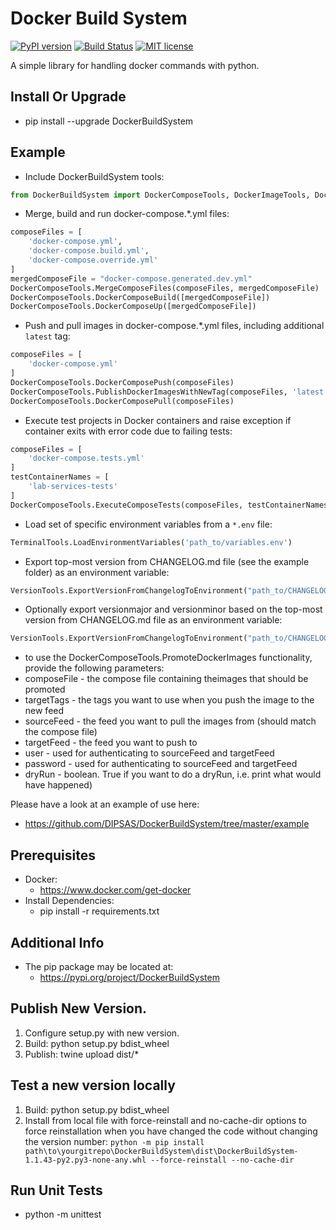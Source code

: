 # Docker Build System

[![PyPI version](https://badge.fury.io/py/DockerBuildSystem.svg)](https://badge.fury.io/py/DockerBuildSystem)
[![Build Status](https://travis-ci.com/DIPSAS/DockerBuildSystem.svg?branch=master)](https://travis-ci.com/DIPSAS/DockerBuildSystem)
[![MIT license](http://img.shields.io/badge/license-MIT-brightgreen.svg)](http://opensource.org/licenses/MIT)

A simple library for handling docker commands with python.

## Install Or Upgrade
- pip install --upgrade DockerBuildSystem

## Example
- Include DockerBuildSystem tools:
```python
from DockerBuildSystem import DockerComposeTools, DockerImageTools, DockerSwarmTools, TerminalTools, VersionTools
```

- Merge, build and run docker-compose.*.yml files:
```python
composeFiles = [
    'docker-compose.yml',
    'docker-compose.build.yml',
    'docker-compose.override.yml'
]
mergedComposeFile = "docker-compose.generated.dev.yml"
DockerComposeTools.MergeComposeFiles(composeFiles, mergedComposeFile)
DockerComposeTools.DockerComposeBuild([mergedComposeFile])
DockerComposeTools.DockerComposeUp([mergedComposeFile])
```

- Push and pull images in docker-compose.*.yml files, including additional `latest` tag:
```python
composeFiles = [
    'docker-compose.yml'
]
DockerComposeTools.DockerComposePush(composeFiles)
DockerComposeTools.PublishDockerImagesWithNewTag(composeFiles, 'latest')
DockerComposeTools.DockerComposePull(composeFiles)
```

- Execute test projects in Docker containers and raise exception if container exits with error code due to failing tests:
```python
composeFiles = [
    'docker-compose.tests.yml'
]
testContainerNames = [
    'lab-services-tests'
]
DockerComposeTools.ExecuteComposeTests(composeFiles, testContainerNames)
```

- Load set of specific environment variables from a `*.env` file:
```python
TerminalTools.LoadEnvironmentVariables('path_to/variables.env')
```

- Export top-most version from CHANGELOG.md file (see the example folder) as an environment variable:
```python
VersionTools.ExportVersionFromChangelogToEnvironment("path_to/CHANGELOG.md", "version")
```
- Optionally export versionmajor and versionminor based on the top-most version from CHANGELOG.md file as an environment variable:
```python
VersionTools.ExportVersionFromChangelogToEnvironment("path_to/CHANGELOG.md", "version", "versionmajor", "versionminor")
```

- to use the DockerComposeTools.PromoteDockerImages functionality, provide the following parameters:
- composeFile - the compose file containing theimages that should be promoted
- targetTags - the tags you want to use when you push the image to the new feed
- sourceFeed - the feed you want to pull the images from (should match the compose file)
- targetFeed - the feed you want to push to
- user - used for authenticating to sourceFeed and targetFeed
- password - used for authenticating to sourceFeed and targetFeed
- dryRun - boolean. True if you want to do a dryRun, i.e. print what would have happened)

Please have a look at an example of use here:
- https://github.com/DIPSAS/DockerBuildSystem/tree/master/example

## Prerequisites
- Docker:
    - https://www.docker.com/get-docker
- Install Dependencies:
    - pip install -r requirements.txt

## Additional Info
- The pip package may be located at:
    - https://pypi.org/project/DockerBuildSystem

## Publish New Version.
1. Configure setup.py with new version.
2. Build: python setup.py bdist_wheel
3. Publish: twine upload dist/*

## Test a new version locally
1. Build: python setup.py bdist_wheel
2. Install from local file with force-reinstall and no-cache-dir options to force reinstallation when you have changed the code without changing the version number: `python -m pip install path\to\yourgitrepo\DockerBuildSystem\dist\DockerBuildSystem-1.1.43-py2.py3-none-any.whl --force-reinstall --no-cache-dir`

## Run Unit Tests
- python -m unittest